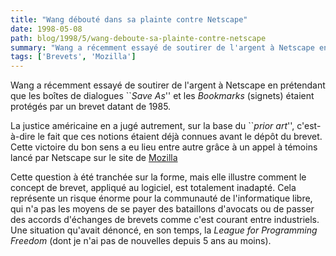 ```yaml
---
title: "Wang débouté dans sa plainte contre Netscape"
date: 1998-05-08
path: blog/1998/5/wang-deboute-sa-plainte-contre-netscape
summary: "Wang a récemment essayé de soutirer de l'argent à Netscape en prétendant que les boîtes de dialogues ``Save As'' et les Bookmarks (signets) étaient protégés par un brevet datant de 1985."
tags: ['Brevets', 'Mozilla']
---
```


<P>
Wang a récemment essayé de soutirer de l'argent à Netscape en prétendant
que les boîtes de dialogues ``<EM>Save As</EM>'' et les <EM>Bookmarks</EM>
(signets) étaient protégés par un brevet datant de 1985.
</P>

<P>
La justice américaine en a jugé autrement, sur la base du ``<EM>prior
art</EM>'', c'est-à-dire le fait que ces notions étaient déjà connues
avant le dépôt du brevet. Cette victoire du bon sens a eu lieu entre
autre grâce à un appel à témoins lancé par Netscape sur le site de
<A HREF="http://www.mozilla.org/">Mozilla</A>
</P>

<P>
Cette question à été tranchée sur la forme, mais elle illustre comment
le concept de brevet, appliqué au logiciel, est totalement inadapté.
Cela représente un risque énorme pour la communauté de l'informatique
libre, qui n'a pas les moyens de se payer des bataillons d'avocats
ou de passer des accords d'échanges de brevets comme c'est courant
entre industriels. Une situation qu'avait dénoncé, en son temps, la
<EM>League for Programming Freedom</EM> (dont je n'ai pas de nouvelles
depuis 5 ans au moins).
</P>


